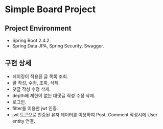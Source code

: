 # Simple Board Project

## Project Environment

- Spring Boot 2.4.2 
- Spring Data JPA, Spring Security, Swagger.

## 구현 상세

- 페이징이 적용된 글 목록 조회.
- 글 작성, 수정, 조회, 삭제.
- 댓글 작성 수정 삭제.
- depth에 제한이 없는 대댓글 작성 수정 삭제.
- 로그인.
- filter를 이용한 jwt 인증.
- jwt 토큰으로 인증된 유저 데이터를 이용하여 Post, Comment 작성시에 User entity 연결. 
